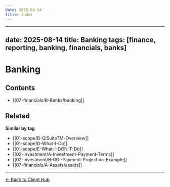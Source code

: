```yaml
---
date: 2025-08-14
title: index
---
```

---
date: 2025-08-14
title: Banking
tags: [finance, reporting, banking, financials, banks]
---
# Banking

<!-- AUTO-TOC:START -->

## Contents
- [[07-financials/B-Banks/banking]]

<!-- AUTO-TOC:END -->


<!-- RELATED:START -->

## Related
**Similar by tag**
- [[01-scope/B-QiSuiteTM-Overview]]
- [[01-scope/D-What-I-Do]]
- [[01-scope/E-What-I-DON-T-Do]]
- [[02-investment/A-Investment-Payment-Terms]]
- [[02-investment/B-ROI-Payment-Projection-Example]]
- [[07-financials/A-Assets/assets]]

<!-- RELATED:END -->


















---
[← Back to Client Hub](https://www.builtbyrays.com/Client-Vault/portal)